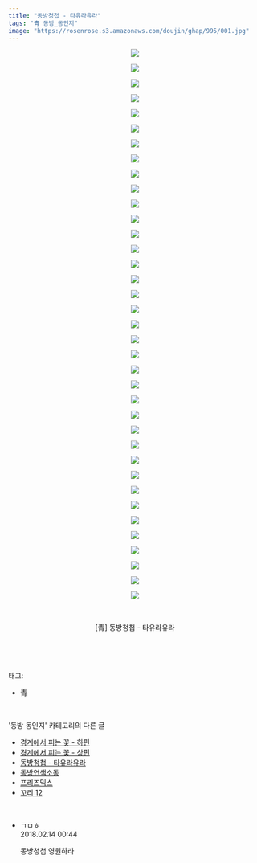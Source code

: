 ```yaml
---
title: "동방청첩 - 타유라유라"
tags: "青 동방_동인지"
image: "https://rosenrose.s3.amazonaws.com/doujin/ghap/995/001.jpg"
---
```

<div class="article">
<p style="text-align: center; clear: none; float: none;"><img src="{{ site.imgserver1 }}/ghap/995/001.jpg"/></p>
<p style="text-align: center; clear: none; float: none;"><img src="{{ site.imgserver1 }}/ghap/995/002.jpg"/></p>
<p style="text-align: center; clear: none; float: none;"><img src="{{ site.imgserver1 }}/ghap/995/003.jpg"/></p>
<p style="text-align: center; clear: none; float: none;"><img src="{{ site.imgserver1 }}/ghap/995/004.jpg"/></p>
<p style="text-align: center; clear: none; float: none;"><img src="{{ site.imgserver1 }}/ghap/995/005.jpg"/></p>
<p style="text-align: center; clear: none; float: none;"><img src="{{ site.imgserver1 }}/ghap/995/006.jpg"/></p>
<p style="text-align: center; clear: none; float: none;"><img src="{{ site.imgserver1 }}/ghap/995/007.jpg"/></p>
<p style="text-align: center; clear: none; float: none;"><img src="{{ site.imgserver1 }}/ghap/995/008.jpg"/></p>
<p style="text-align: center; clear: none; float: none;"><img src="{{ site.imgserver1 }}/ghap/995/009.jpg"/></p>
<p style="text-align: center; clear: none; float: none;"><img src="{{ site.imgserver1 }}/ghap/995/010.jpg"/></p>
<p style="text-align: center; clear: none; float: none;"><img src="{{ site.imgserver1 }}/ghap/995/011.jpg"/></p>
<p style="text-align: center; clear: none; float: none;"><img src="{{ site.imgserver1 }}/ghap/995/012.jpg"/></p>
<p style="text-align: center; clear: none; float: none;"><img src="{{ site.imgserver1 }}/ghap/995/013.jpg"/></p>
<p style="text-align: center; clear: none; float: none;"><img src="{{ site.imgserver1 }}/ghap/995/014.jpg"/></p>
<p style="text-align: center; clear: none; float: none;"><img src="{{ site.imgserver1 }}/ghap/995/015.jpg"/></p>
<p style="text-align: center; clear: none; float: none;"><img src="{{ site.imgserver1 }}/ghap/995/016.jpg"/></p>
<p style="text-align: center; clear: none; float: none;"><img src="{{ site.imgserver1 }}/ghap/995/017.jpg"/></p>
<p style="text-align: center; clear: none; float: none;"><img src="{{ site.imgserver1 }}/ghap/995/018.jpg"/></p>
<p style="text-align: center; clear: none; float: none;"><img src="{{ site.imgserver1 }}/ghap/995/019.jpg"/></p>
<p style="text-align: center; clear: none; float: none;"><img src="{{ site.imgserver1 }}/ghap/995/020.jpg"/></p>
<p style="text-align: center; clear: none; float: none;"><img src="{{ site.imgserver1 }}/ghap/995/021.jpg"/></p>
<p style="text-align: center; clear: none; float: none;"><img src="{{ site.imgserver1 }}/ghap/995/022.jpg"/></p>
<p style="text-align: center; clear: none; float: none;"><img src="{{ site.imgserver1 }}/ghap/995/023.jpg"/></p>
<p style="text-align: center; clear: none; float: none;"><img src="{{ site.imgserver1 }}/ghap/995/024.jpg"/></p>
<p style="text-align: center; clear: none; float: none;"><img src="{{ site.imgserver1 }}/ghap/995/025.jpg"/></p>
<p style="text-align: center; clear: none; float: none;"><img src="{{ site.imgserver1 }}/ghap/995/026.jpg"/></p>
<p style="text-align: center; clear: none; float: none;"><img src="{{ site.imgserver1 }}/ghap/995/027.jpg"/></p>
<p style="text-align: center; clear: none; float: none;"><img src="{{ site.imgserver1 }}/ghap/995/028.jpg"/></p>
<p style="text-align: center; clear: none; float: none;"><img src="{{ site.imgserver1 }}/ghap/995/029.jpg"/></p>
<p style="text-align: center; clear: none; float: none;"><img src="{{ site.imgserver1 }}/ghap/995/030.jpg"/></p>
<p style="text-align: center; clear: none; float: none;"><img src="{{ site.imgserver1 }}/ghap/995/031.jpg"/></p>
<p style="text-align: center; clear: none; float: none;"><img src="{{ site.imgserver1 }}/ghap/995/032.jpg"/></p>
<p style="text-align: center; clear: none; float: none;"><img src="{{ site.imgserver1 }}/ghap/995/033.jpg"/></p>
<p style="text-align: center; clear: none; float: none;"><img src="{{ site.imgserver1 }}/ghap/995/034.jpg"/></p>
<p style="text-align: center; clear: none; float: none;"><img src="{{ site.imgserver1 }}/ghap/995/035.jpg"/></p>
<p style="text-align: center; clear: none; float: none;"><img src="{{ site.imgserver1 }}/ghap/995/036.jpg"/></p>
<p style="text-align: center; clear: none; float: none;"><img src="{{ site.imgserver1 }}/ghap/995/037.jpg"/></p>
<p style="text-align: center; clear: none; float: none;"><br/></p>
<p style="text-align: center; clear: none; float: none;">[青] 동방청첩 - 타유라유라</p>
<p><br/></p>
</div><br/>
<div class="tagTrail">
<p>태그: </p>
<ul>
<li>青</li>
</ul>
</div><br/>
<div class="another">
<p>'동방 동인지' 카테고리의 다른 글</p>
<ul>
<li><a href="/ghap_998">경계에서 피는 꽃 - 하편</a></li>
<li><a href="/ghap_997">경계에서 피는 꽃 - 상편</a></li>
<li><a href="/ghap_995">동방청첩 - 타유라유라</a></li>
<li><a href="/ghap_994">동방연색소동</a></li>
<li><a href="/ghap_992">프리즈믹스</a></li>
<li><a href="/ghap_991">꼬리 12</a></li>
</ul>
</div><br/>
<div class="cb_module cb_fluid">
<div class="cb_wrt cb_profile">
<div class="comment">
<ul>
<li class="cb_thumb_off" id="comment15199223">
<div class="cb_comment_area">
<div class="cb_info_area">
<div class="cb_section">
<span class="cb_nick_name">ㄱㅁㅎ</span>
</div>
<div class="cb_section">
<span class="cb_date">2018.02.14 00:44 </span>
</div>
</div>
<div class="cb_dsc_comment">
<p class="cb_dsc">
											동방청첩 영원하라
										</p>
</div>
</div></li>
</ul>
</div>
</div><!-- commentList close -->
</div><br/>
